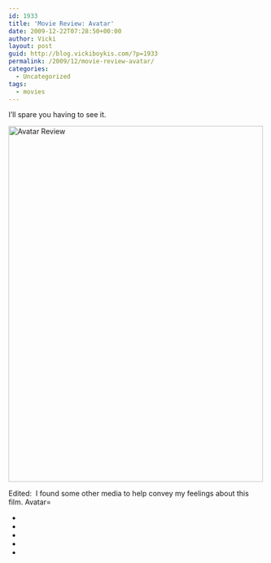 ```yaml
---
id: 1933
title: 'Movie Review: Avatar'
date: 2009-12-22T07:28:50+00:00
author: Vicki
layout: post
guid: http://blog.vickiboykis.com/?p=1933
permalink: /2009/12/movie-review-avatar/
categories:
  - Uncategorized
tags:
  - movies
---
```

I&#8217;ll spare you having to see it. 

[<img class="aligncenter size-full wp-image-1938" title="Avatar Review" src="http://blog.vickiboykis.com/wp-content/uploads/2009/12/Avatar-Review.jpg" alt="Avatar Review" width="500" height="700" />](http://blog.vickiboykis.com/wp-content/uploads/2009/12/Avatar-Review.jpg)

Edited:  I found some other media to help convey my feelings about this film. Avatar=



+



+



+



+



+